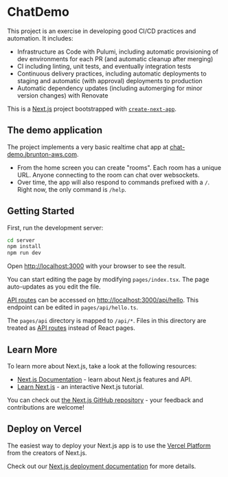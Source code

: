 # ChatDemo

This project is an exercise in developing good CI/CD practices and automation. It includes:

* Infrastructure as Code with Pulumi, including automatic provisioning of dev environments for each PR (and automatic cleanup after merging)
* CI including linting, unit tests, and eventually integration tests
* Continuous delivery practices, including automatic deployments to staging and automatic (with approval) deployments to production
* Automatic dependency updates (including automerging for minor version changes) with Renovate

This is a [Next.js](https://nextjs.org/) project bootstrapped with [`create-next-app`](https://github.com/vercel/next.js/tree/canary/packages/create-next-app).

## The demo application

The project implements a very basic realtime chat app at [chat-demo.jbrunton-aws.com](https://chat-demo.jbrunton-aws.com/).

* From the home screen you can create "rooms". Each room has a unique URL. Anyone connecting to the room can chat over websockets.
* Over time, the app will also respond to commands prefixed with a `/`. Right now, the only command is `/help`.

## Getting Started

First, run the development server:

```bash
cd server
npm install
npm run dev
```

Open [http://localhost:3000](http://localhost:3000) with your browser to see the result.

You can start editing the page by modifying `pages/index.tsx`. The page auto-updates as you edit the file.

[API routes](https://nextjs.org/docs/api-routes/introduction) can be accessed on [http://localhost:3000/api/hello](http://localhost:3000/api/hello). This endpoint can be edited in `pages/api/hello.ts`.

The `pages/api` directory is mapped to `/api/*`. Files in this directory are treated as [API routes](https://nextjs.org/docs/api-routes/introduction) instead of React pages.

## Learn More

To learn more about Next.js, take a look at the following resources:

- [Next.js Documentation](https://nextjs.org/docs) - learn about Next.js features and API.
- [Learn Next.js](https://nextjs.org/learn) - an interactive Next.js tutorial.

You can check out [the Next.js GitHub repository](https://github.com/vercel/next.js/) - your feedback and contributions are welcome!

## Deploy on Vercel

The easiest way to deploy your Next.js app is to use the [Vercel Platform](https://vercel.com/new?utm_medium=default-template&filter=next.js&utm_source=create-next-app&utm_campaign=create-next-app-readme) from the creators of Next.js.

Check out our [Next.js deployment documentation](https://nextjs.org/docs/deployment) for more details.
